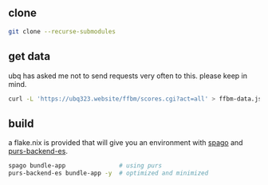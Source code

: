 ## clone
```sh
git clone --recurse-submodules
```
## get data
ubq has asked me not to send requests very often to this. please keep in mind. 
```sh
curl -L 'https://ubq323.website/ffbm/scores.cgi?act=all' > ffbm-data.json
```
## build
a flake.nix is provided that will give you an environment with [spago](https://github.com/purescript/spago) and [purs-backend-es](https://github.com/aristanetworks/purescript-backend-optimizer).
```sh
spago bundle-app               # using purs
purs-backend-es bundle-app -y  # optimized and minimized
```